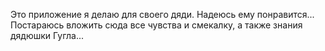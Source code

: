 Это приложение я делаю для своего дяди. 
Надеюсь ему понравится...
Постараюсь вложить сюда все чувства и смекалку, а также знания дядюшки Гугла...
